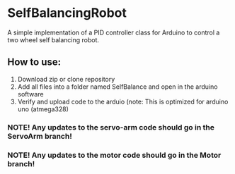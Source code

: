 # SelfBalancingRobot
A simple implementation of a PID controller class for Arduino to control a two wheel self balancing robot.

## How to use:
1. Download zip or clone repository
2. Add all files into a folder named SelfBalance and open in the arduino software
3. Verify and upload code to the arduio (note: This is optimized for arduino uno (atmega328)


### NOTE! Any updates to the servo-arm code should go in the ServoArm branch!

### NOTE! Any updates to the motor code should go in the Motor branch!
